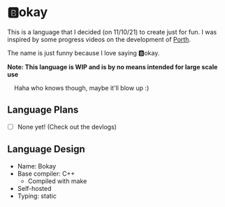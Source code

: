 # 🅱️okay

This is a language that I decided (on 11/10/21) to create just for fun. I was inspired by some progress videos on the development of [Porth](https://gitlab.com/tsoding/porth).

The name is just funny because I love saying 🅱️okay.

**Note: This language is WIP and is by no means intended for large scale use**

&nbsp;&nbsp;&nbsp;&nbsp;Haha who knows though, maybe it'll blow up :)

## Language Plans
- [ ] None yet! (Check out the devlogs)

## Language Design
- Name: Bokay
- Base compiler: C++
  - Compiled with make
- Self-hosted
- Typing: static
